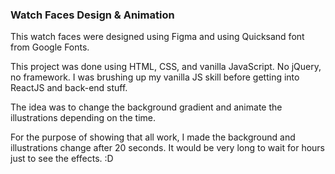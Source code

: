 ### Watch Faces Design & Animation

This watch faces were designed using Figma and using Quicksand font from Google Fonts.

This project was done using HTML, CSS, and vanilla JavaScript. No jQuery, no framework. I was brushing up my vanilla JS skill before getting into ReactJS and back-end stuff.

The idea was to change the background gradient and animate the illustrations depending on the time.

For the purpose of showing that all work, I made the background and illustrations change after 20 seconds. It would be very long to wait for hours just to see the effects. :D
